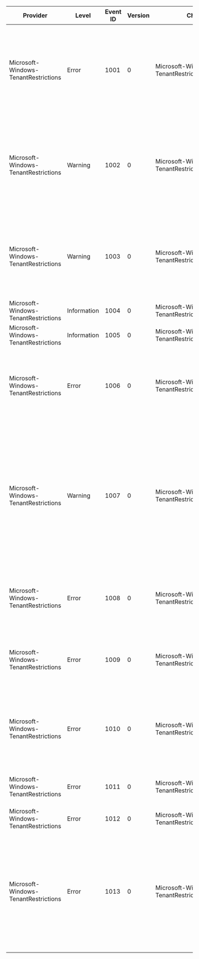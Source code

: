 Provider                              |  Level        |  Event ID  |  Version  |  Channel                                           |  Task              |  Opcode  |  Keyword           |  Message
--------------------------------------|---------------|------------|-----------|----------------------------------------------------|--------------------|----------|--------------------|---------------------------------------------------------------------------------------------------------------------------------------------------------------------------------------------------------------------------------------------------------------------------------------------------------------------------------------------------------------------------------------------------------------------------------------------------------------------------------------------------------------------------------------------------------------------
Microsoft-Windows-TenantRestrictions  |  Error        |  1001      |  0        |  Microsoft-Windows-TenantRestrictions/Operational  |  NetworkingPlugin  |          |  NetworkingPlugin  |  The networking component failed to load in a process due to an error in the module below. Requests from this process won't get tenant restriction headers applied. Please restart this executable or reboot to reload the networking component. Networking stack: {NetworkingStack}Executable name: {ImageName}Module: {ModuleName}Error: {ErrorCode}
Microsoft-Windows-TenantRestrictions  |  Warning      |  1002      |  0        |  Microsoft-Windows-TenantRestrictions/Operational  |  NetworkingPlugin  |          |  NetworkingPlugin  |  An attempt to start the tenant restrictions sync service (cloudidsvc) failed. If cloudidsvc is not running it is possible that tenant restrictions will apply to a stale list of endpoints. Please restart the the tenant restrictions sync service (cloudidsvc) to ensure that tenant restrictions is enforced on an up-to-date list of endpoints. Executable name: {ImageName}Module: {ModuleName}Error: {ErrorCode}
Microsoft-Windows-TenantRestrictions  |  Warning      |  1003      |  0        |  Microsoft-Windows-TenantRestrictions/Operational  |  NetworkingPlugin  |          |  NetworkingPlugin  |  A request was processed that already contained the sec-restrict-tenant-access-policy header. This may indicate an attempt to bypass tenant restrictions or a misconfigured app.This pre-existing value was overwritten:{ExistingHeader}This value is configured by policy:{ConfiguredHeader}Executable name: {ImageName}
Microsoft-Windows-TenantRestrictions  |  Information  |  1004      |  0        |  Microsoft-Windows-TenantRestrictions/Operational  |  SyncService       |          |  SyncService       |
Microsoft-Windows-TenantRestrictions  |  Information  |  1005      |  0        |  Microsoft-Windows-TenantRestrictions/Operational  |  SyncService       |          |  SyncService       |
Microsoft-Windows-TenantRestrictions  |  Error        |  1006      |  0        |  Microsoft-Windows-TenantRestrictions/Operational  |  NetworkingPlugin  |          |  NetworkingPlugin  |  The networking component failed to process a network request. The request was cancelled due to the failure. Further access to the network may be blocked for this application.Networking stack: {NetworkingStack}Executable name: {ImageName}Module: {ModuleName}Error: {ErrorCode}
Microsoft-Windows-TenantRestrictions  |  Warning      |  1007      |  0        |  Microsoft-Windows-TenantRestrictions/Operational  |  SyncService       |          |  SyncService       |  The endpoint sync service (cloudidsvc) has failed to sync its endpoints for a full 24 hours with the last successful sync at {LastSuccessfulSync}. This may be expected if the machine has not been connected to the network. It is possible that without a sync tenant restriction headers will not be applied to the correct endpoints. Ensure that cloudidsvc has network connectivity as described at https://go.microsoft.com/fwlink/?linkid=2148762. Another attempt will be made in {TimeInHours} hours.The error code of the latest attempt is: {ErrorCode}
Microsoft-Windows-TenantRestrictions  |  Error        |  1008      |  0        |  Microsoft-Windows-TenantRestrictions/Operational  |  NetworkingPlugin  |          |  NetworkingPlugin  |  The networking component failed to process a policy change. Please restart the affected executable(s) to ensure that the policy change is enforced.Executable name: {ImageName}Module: {ModuleName}Error: {ErrorCode}
Microsoft-Windows-TenantRestrictions  |  Error        |  1009      |  0        |  Microsoft-Windows-TenantRestrictions/Operational  |  NetworkingPlugin  |          |  NetworkingPlugin  |  The networking component failed subscribe to policy changes. Please restart the affected executable(s) to ensure that the policy updates are correctly received.Executable name: {ImageName}Module: {ModuleName}Error: {ErrorCode}
Microsoft-Windows-TenantRestrictions  |  Error        |  1010      |  0        |  Microsoft-Windows-TenantRestrictions/Operational  |  NetworkingPlugin  |          |  NetworkingPlugin  |  The networking component failed to read the policy in a process due to an error in the module below. Requests from this process won't get tenant restriction headers applied until the policy is re-applied correctly.Executable name: {ImageName}Module: {ModuleName}Error: {ErrorCode}
Microsoft-Windows-TenantRestrictions  |  Error        |  1011      |  0        |  Microsoft-Windows-TenantRestrictions/Operational  |  SyncService       |          |  SyncService       |  The entered tenantid or policy id is an invalid guid. Please correct the incorrect guid(s) below to enable Tenant Restrictions.{InvalidGuid}
Microsoft-Windows-TenantRestrictions  |  Error        |  1012      |  0        |  Microsoft-Windows-TenantRestrictions/Operational  |  SyncService       |          |  SyncService       |
Microsoft-Windows-TenantRestrictions  |  Error        |  1013      |  0        |  Microsoft-Windows-TenantRestrictions/Operational  |  SyncService       |          |  SyncService       |  The endpoint sync service (cloudidsvc) has failed to reach the O365 server, preventing an endpoint sync. Please check your proxy/network settings and ensure that cloudidsvc has network connectivity as described at https://go.microsoft.com/fwlink/?linkid=2148762. The request path is: {RequestPath} The HTTP status code is: {HttpErrorCode} The request headers are:{ResponseHeaders} The networking error code is: {NetworkingErrorCode}